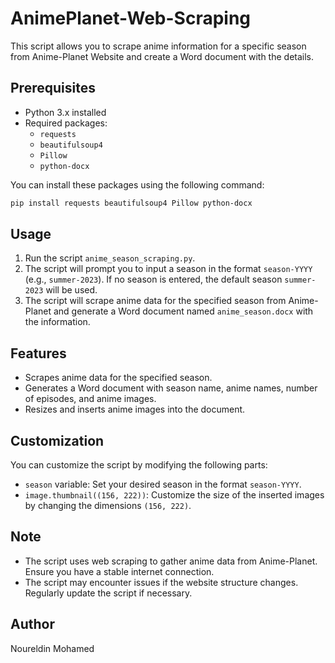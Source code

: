 # AnimePlanet-Web-Scraping


This script allows you to scrape anime information for a specific season from Anime-Planet Website and create a Word document with the details.

## Prerequisites

- Python 3.x installed
- Required packages:
    - `requests`
    - `beautifulsoup4`
    - `Pillow`
    - `python-docx`

You can install these packages using the following command:
```bash
pip install requests beautifulsoup4 Pillow python-docx
```

## Usage

1. Run the script `anime_season_scraping.py`.
2. The script will prompt you to input a season in the format `season-YYYY` (e.g., `summer-2023`). If no season is entered, the default season `summer-2023` will be used.
3. The script will scrape anime data for the specified season from Anime-Planet and generate a Word document named `anime_season.docx` with the information.

## Features

- Scrapes anime data for the specified season.
- Generates a Word document with season name, anime names, number of episodes, and anime images.
- Resizes and inserts anime images into the document.

## Customization

You can customize the script by modifying the following parts:
- `season` variable: Set your desired season in the format `season-YYYY`.
- `image.thumbnail((156, 222))`: Customize the size of the inserted images by changing the dimensions `(156, 222)`.

## Note

- The script uses web scraping to gather anime data from Anime-Planet. Ensure you have a stable internet connection.
- The script may encounter issues if the website structure changes. Regularly update the script if necessary.

## Author

Noureldin Mohamed
